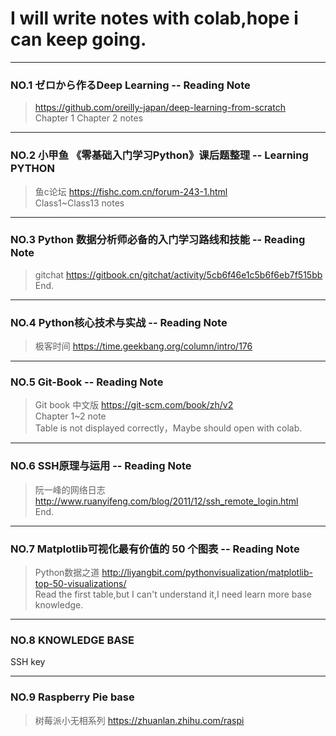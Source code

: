 # I will write notes with colab,hope i can keep going.
*  *  * 
### NO.1  ゼロから作るDeep Learning  --  Reading Note
>https://github.com/oreilly-japan/deep-learning-from-scratch  
Chapter 1 Chapter 2 notes
*  *  * 
### NO.2  小甲鱼 《零基础入门学习Python》课后题整理 -- Learning PYTHON
>鱼c论坛  https://fishc.com.cn/forum-243-1.html  
Class1~Class13 notes
*  *  * 
### NO.3  Python 数据分析师必备的入门学习路线和技能  --  Reading Note
>gitchat https://gitbook.cn/gitchat/activity/5cb6f46e1c5b6f6eb7f515bb    
End.
*  *  * 
### NO.4  Python核心技术与实战  --  Reading Note
>极客时间 https://time.geekbang.org/column/intro/176
*  *  *
### NO.5  Git-Book --  Reading Note
>Git book 中文版 https://git-scm.com/book/zh/v2  
Chapter 1~2  note  
Table is not displayed correctly，Maybe should open with colab.
*  *  *
### NO.6  SSH原理与运用 --  Reading Note
>阮一峰的网络日志 http://www.ruanyifeng.com/blog/2011/12/ssh_remote_login.html  
End.
*  *  *
### NO.7  Matplotlib可视化最有价值的 50 个图表 --  Reading Note
>Python数据之道 http://liyangbit.com/pythonvisualization/matplotlib-top-50-visualizations/    
Read the first table,but I can't understand it,I need learn more base knowledge.
*  *  *
### NO.8  KNOWLEDGE BASE
SSH key  
*  *  *
### NO.9  Raspberry Pie base  
>树莓派小无相系列 https://zhuanlan.zhihu.com/raspi
